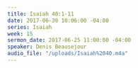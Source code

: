 ```yaml
---
title: Isaiah 40:1-11
date: 2017-06-30 10:06:00 -04:00
series: Isaiah
week: 15
sermon_date: 2017-06-25 11:00:00 -04:00
speaker: Denis Beausejour
audio_file: "/uploads/Isaiah%2040.m4a"
---
```


